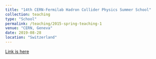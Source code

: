 ```yaml
---
title: "14th CERN-Fermilab Hadron Collider Physics Summer School"
collection: teaching
type: "School"
permalink: /teaching/2015-spring-teaching-1
venue: "CERN, Geneva"
date: 2019-08-28
location: "Switzerland"
---
```

[Link is here](https://indico.cern.ch/event/795313/)

